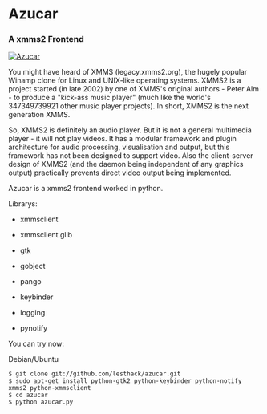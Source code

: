 # Azucar
### A xmms2 Frontend

[![Azucar](http://lesthack.com.mx/wp-content/uploads/2011/12/azucar-xmms2.png)](http://lesthack.com.mx/wp-content/uploads/2011/12/azucar-xmms2.png)

You might have heard of XMMS (legacy.xmms2.org), the hugely popular Winamp clone for Linux and UNIX-like operating systems. XMMS2 is a project started (in late 2002) by one of XMMS's original authors - Peter Alm - to produce a "kick-ass music player" (much like the world's 347349739921 other music player projects). In short, XMMS2 is the next generation XMMS.

So, XMMS2 is definitely an audio player. But it is not a general multimedia player - it will not play videos. It has a modular framework and plugin architecture for audio processing, visualisation and output, but this framework has not been designed to support video. Also the client-server design of XMMS2 (and the daemon being independent of any graphics output) practically prevents direct video output being implemented.

Azucar is a xmms2 frontend worked in python.

Librarys:
* xmmsclient
* xmmsclient.glib
  
* gtk
* gobject
* pango
* keybinder
* logging
* pynotify

You can try now:
 
  Debian/Ubuntu
    
    $ git clone git://github.com/lesthack/azucar.git
    $ sudo apt-get install python-gtk2 python-keybinder python-notify xmms2 python-xmmsclient
    $ cd azucar
    $ python azucar.py